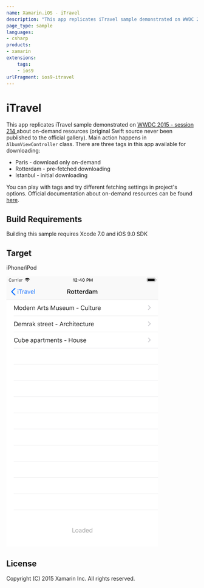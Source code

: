 ```yaml
---
name: Xamarin.iOS - iTravel
description: "This app replicates iTravel sample demonstrated on WWDC 2015 - session 214 about on-demand resources (iOS9)"
page_type: sample
languages:
- csharp
products:
- xamarin
extensions:
    tags:
    - ios9
urlFragment: ios9-itravel
---
```

# iTravel

This app replicates iTravel sample demonstrated on [WWDC 2015 - session 214 ](https://developer.apple.com/videos/play/wwdc2015-214/) about on-demand resources (original Swift source never been published to the official gallery). Main action happens in `AlbumViewController` class. There are three tags in this app available for downloading:

* Paris - download only on-demand
* Rotterdam - pre-fetched downloading
* Istanbul - initial downloading

You can play with tags and try different fetching settings in project's options. Official documentation about on-demand resources can be found [here](https://developer.apple.com/library/ios/documentation/FileManagement/Conceptual/On_Demand_Resources_Guide/).

## Build Requirements

Building this sample requires Xcode 7.0 and iOS 9.0 SDK

## Target

iPhone/iPod

![iTravel application screenshot](Screenshots/screenshot-1.png "iTravel application screenshot")

## License

Copyright (C) 2015 Xamarin Inc. All rights reserved.

